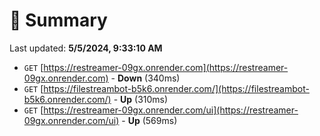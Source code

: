 # 📖 Summary
Last updated: **5/5/2024, 9:33:10 AM**

- `GET` [https://restreamer-09gx.onrender.com](https://restreamer-09gx.onrender.com) - **Down** (340ms)
- `GET` [https://filestreambot-b5k6.onrender.com/](https://filestreambot-b5k6.onrender.com/) - **Up** (310ms)
- `GET` [https://restreamer-09gx.onrender.com/ui](https://restreamer-09gx.onrender.com/ui) - **Up** (569ms)
